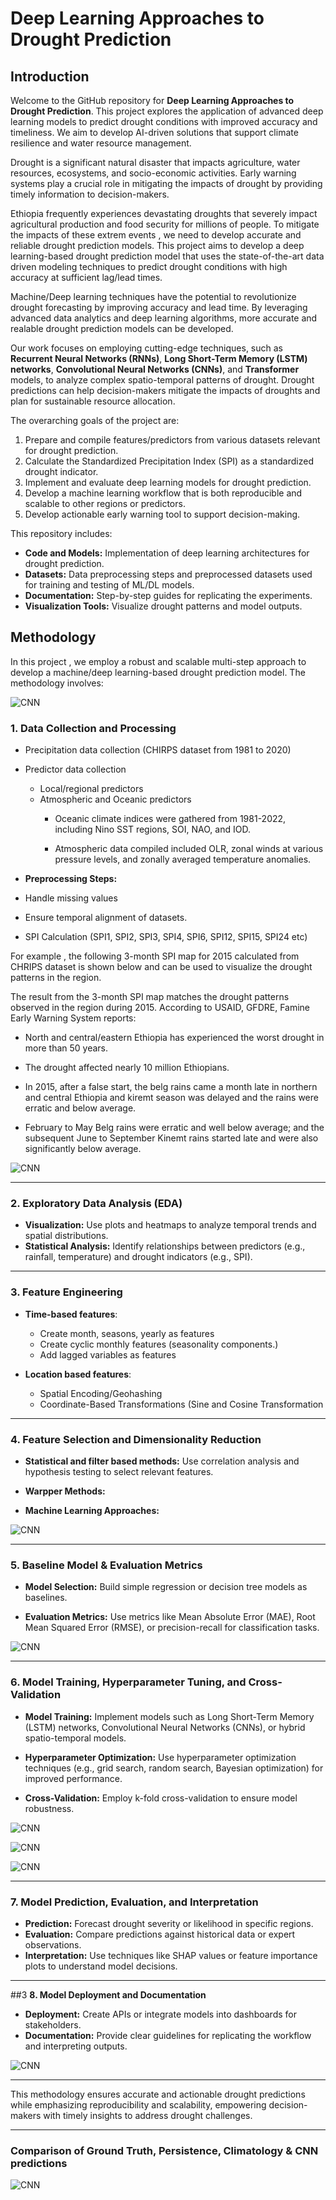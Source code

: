 Deep Learning Approaches to Drought Prediction
==============================

## **Introduction**

Welcome to the GitHub repository for **Deep Learning Approaches to Drought Prediction**. This project explores the application of advanced deep learning models to predict drought conditions with improved accuracy and timeliness.  We aim to develop AI-driven solutions that support climate resilience and water resource management.

Drought is a significant natural disaster that impacts agriculture, water resources, ecosystems, and socio-economic activities. Early warning systems play a crucial role in mitigating the impacts of drought by providing timely information to decision-makers. 

Ethiopia frequently experiences devastating droughts that severely impact agricultural production and food security for millions of people. To mitigate the impacts of these extrem events , we need to develop accurate and reliable drought prediction models. This project aims to develop a deep learning-based drought prediction model that uses the state-of-the-art data driven modeling techniques to predict drought conditions with high accuracy at sufficient lag/lead times.

Machine/Deep learning techniques have the potential to revolutionize drought forecasting by improving accuracy and lead time. By leveraging advanced data analytics and deep learning algorithms, more accurate and realable drought prediction models can be developed.

Our work focuses on employing cutting-edge techniques, such as **Recurrent Neural Networks (RNNs)**, **Long Short-Term Memory (LSTM) networks**, **Convolutional Neural Networks (CNNs)**, and **Transformer** models, to analyze complex spatio-temporal patterns of drought. Drought predictions can help decision-makers mitigate the impacts of droughts and plan for sustainable resource allocation.

The overarching goals of the project are:  
1. Prepare and compile features/predictors from various datasets relevant for drought prediction.  
2. Calculate the Standardized Precipitation Index (SPI) as a standardized drought indicator.  
3. Implement and evaluate deep learning models for drought prediction.   
4. Develop a machine learning workflow that is both reproducible and scalable to other regions or predictors. 
5. Develop actionable early warning tool to support decision-making.    

This repository includes:
- **Code and Models:** Implementation of deep learning architectures for drought prediction.
- **Datasets:** Data preprocessing steps and preprocessed datasets used for training and testing of ML/DL models.
- **Documentation:** Step-by-step guides for replicating the experiments.
- **Visualization Tools:** Visualize drought patterns and model outputs.

## Methodology

In this project , we employ a robust and scalable  multi-step approach to develop a machine/deep learning-based drought prediction model. The methodology involves:

![CNN](./image/wirkflow3.png)

### **1. Data Collection and Processing**
- Precipitation data collection (CHIRPS dataset from 1981 to 2020)
- Predictor data collection 
    - Local/regional predictors 
    - Atmospheric and Oceanic predictors 
        - Oceanic climate indices were gathered from 1981-2022, including Nino SST regions, SOI, NAO, and IOD.
        
        - Atmospheric data compiled included OLR, zonal winds at various pressure levels, and zonally averaged temperature anomalies.

- **Preprocessing Steps:** 
- Handle missing values 
- Ensure temporal alignment of datasets.
- SPI Calculation (SPI1, SPI2, SPI3, SPI4, SPI6, SPI12, SPI15, SPI24 etc)

For example , the following 3-month SPI map for 2015 calculated from CHRIPS dataset is shown below and can be used to visualize the drought patterns in the region.

The result from the 3-month SPI map matches the drought patterns observed in the region during 2015. According to USAID, GFDRE, Famine Early Warning System reports:

- North and central/eastern Ethiopia has experienced the worst drought in more than 50 years.  
- The drought affected nearly 10 million Ethiopians.

- In 2015, after a false start, the belg rains came a month late in northern and central Ethiopia and kiremt season was delayed and the rains were erratic and below average.  

- February to May Belg rains were erratic and well below average; and the subsequent June to September Kinemt rains started late and were also significantly below average.    

![CNN](./image/spi3-2015.png)

---

### **2. Exploratory Data Analysis (EDA)**
- **Visualization:** Use plots and heatmaps to analyze temporal trends and spatial distributions.
- **Statistical Analysis:** Identify relationships between predictors (e.g., rainfall, temperature) and drought indicators (e.g., SPI).

---

### **3. Feature Engineering**

- **Time-based features**:
    - Create month, seasons, yearly as features 
    - Create cyclic monthly features (seasonality components.)
    - Add lagged variables as features 

- **Location based features**: 
  - Spatial Encoding/Geohashing
  - Coordinate-Based Transformations (Sine and Cosine Transformation

---

### **4. Feature Selection and Dimensionality Reduction**

- **Statistical and filter based methods:** Use correlation analysis and hypothesis testing to select relevant features.

- **Warpper Methods:** 

- **Machine Learning Approaches:** 

![CNN](./image/feature_selection.png)

---

### **5. Baseline Model & Evaluation Metrics**
- **Model Selection:** Build simple regression or decision tree models as baselines.

- **Evaluation Metrics:** Use metrics like Mean Absolute Error (MAE), Root Mean Squared Error (RMSE), or precision-recall for classification tasks.

![CNN](./image/bas_eval.png)

---

### **6. Model Training, Hyperparameter Tuning, and Cross-Validation**

- **Model Training:** Implement models such as Long Short-Term Memory (LSTM) networks, Convolutional Neural Networks (CNNs), or hybrid spatio-temporal models.

- **Hyperparameter Optimization:** Use hyperparameter optimization techniques (e.g., grid search, random search, Bayesian optimization) for improved performance.

- **Cross-Validation:** Employ k-fold cross-validation to ensure model robustness.

![CNN](./image/ml_models.png)


![CNN](./image/ml_models1.png)


![CNN](./image/dl_method.png)

---

### **7. Model Prediction, Evaluation, and Interpretation**  

- **Prediction:** Forecast drought severity or likelihood in specific regions.
- **Evaluation:** Compare predictions against historical data or expert observations.
- **Interpretation:** Use techniques like SHAP values or feature importance plots to understand model decisions.

---

##3 **8. Model Deployment and Documentation**
- **Deployment:** Create APIs or integrate models into dashboards for stakeholders.
- **Documentation:** Provide clear guidelines for replicating the workflow and interpreting outputs.

![CNN](./image/dep_doc2.png)

---

This methodology ensures accurate and actionable drought predictions while emphasizing reproducibility and scalability, empowering decision-makers with timely insights to address drought challenges.


---


### Comparison of Ground Truth, Persistence, Climatology & CNN predictions

![CNN](./image/cnn-predicted.png)
